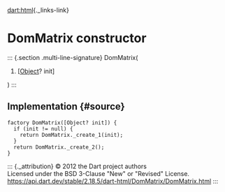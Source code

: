 [dart:html](../../dart-html/dart-html-library){._links-link}

DomMatrix constructor
=====================

::: {.section .multi-line-signature}
DomMatrix(

1.  \[[Object](../../dart-core/object-class)? init\]

)
:::

Implementation {#source}
--------------

``` {.language-dart data-language="dart"}
factory DomMatrix([Object? init]) {
  if (init != null) {
    return DomMatrix._create_1(init);
  }
  return DomMatrix._create_2();
}
```

::: {._attribution}
© 2012 the Dart project authors\
Licensed under the BSD 3-Clause \"New\" or \"Revised\" License.\
<https://api.dart.dev/stable/2.18.5/dart-html/DomMatrix/DomMatrix.html>
:::
